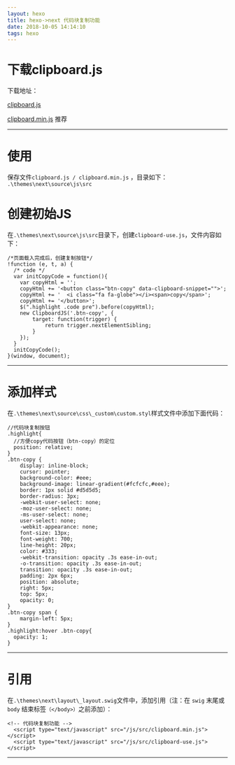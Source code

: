 ```yaml
---
layout: hexo
title: hexo->next 代码块复制功能
date: 2018-10-05 14:14:10
tags: hexo
---
```


# 下载clipboard.js
下载地址：

[clipboard.js](https://raw.githubusercontent.com/zenorocha/clipboard.js/master/dist/clipboard.js)  

[clipboard.min.js](https://raw.githubusercontent.com/zenorocha/clipboard.js/master/dist/clipboard.min.js)           推荐  

---

<!--more-->

# 使用 
保存文件`clipboard.js / clipboard.min.js` ，目录如下：
`.\themes\next\source\js\src`

# 创建初始JS
在`.\themes\next\source\js\src`目录下，创建`clipboard-use.js`，文件内容如下：

```
/*页面载入完成后，创建复制按钮*/
!function (e, t, a) { 
  /* code */
  var initCopyCode = function(){
    var copyHtml = '';
    copyHtml += '<button class="btn-copy" data-clipboard-snippet="">';
    copyHtml += '  <i class="fa fa-globe"></i><span>copy</span>';
    copyHtml += '</button>';
    $(".highlight .code pre").before(copyHtml);
    new ClipboardJS('.btn-copy', {
        target: function(trigger) {
            return trigger.nextElementSibling;
        }
    });
  }
  initCopyCode();
}(window, document);

```

---

# 添加样式

在`.\themes\next\source\css\_custom\custom.styl`样式文件中添加下面代码：

```
//代码块复制按钮
.highlight{
  //方便copy代码按钮（btn-copy）的定位
  position: relative;
}
.btn-copy {
    display: inline-block;
    cursor: pointer;
    background-color: #eee;
    background-image: linear-gradient(#fcfcfc,#eee);
    border: 1px solid #d5d5d5;
    border-radius: 3px;
    -webkit-user-select: none;
    -moz-user-select: none;
    -ms-user-select: none;
    user-select: none;
    -webkit-appearance: none;
    font-size: 13px;
    font-weight: 700;
    line-height: 20px;
    color: #333;
    -webkit-transition: opacity .3s ease-in-out;
    -o-transition: opacity .3s ease-in-out;
    transition: opacity .3s ease-in-out;
    padding: 2px 6px;
    position: absolute;
    right: 5px;
    top: 5px;
    opacity: 0;
}
.btn-copy span {
    margin-left: 5px;
}
.highlight:hover .btn-copy{
  opacity: 1;
}
```
---

# 引用

在`.\themes\next\layout\_layout.swig`文件中，添加引用（注：在 `swig` 末尾或 `body` 结束标签`（</body>）`之前添加）：

```
<!-- 代码块复制功能 -->
  <script type="text/javascript" src="/js/src/clipboard.min.js"></script>  
  <script type="text/javascript" src="/js/src/clipboard-use.js"></script>
```
---